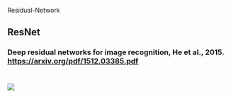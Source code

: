 Residual-Network
## ResNet
### Deep residual networks for image recognition, He et al., 2015. https://arxiv.org/pdf/1512.03385.pdf



<img src="images/sign_class.png.png" width="100" height="10">





![](images/sign_class.png.png")


